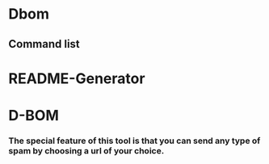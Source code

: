 # Dbom
## Command list
<h1>README-Generator</h1>
<h1>D-BOM</h1>
<h3>The special feature of this tool is that you can send any type of spam by choosing a url of your choice.</h3>


